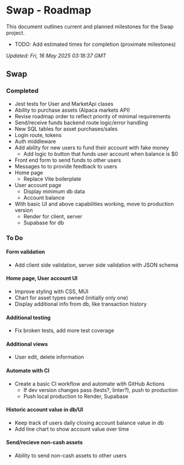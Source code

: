 # Swap - Roadmap

This document outlines current and planned milestones for the Swap project.
- TODO: Add estimated times for completion (proximate milestones)

*Updated: Fri, 16 May 2025 03:18:37 GMT*

## Swap

### Completed
- Jest tests for User and MarketApi clases
- Ability to purchase assets (Alpaca markets API)
- Revise roadmap order to reflect priority of minimal requirements
- Send/receive funds backend route logic/error handling
- New SQL tables for asset purchases/sales
- Login route, tokens
- Auth middleware
- Add ability for new users to fund their account with fake money
    - Add logic to button that funds user account when balance is $0
- Front end form to send funds to other users
- Messages to to provide feedback to users
- Home page
    - Replace Vite boilerplate
- User account page
    - Display minimum db data
    - Account balance
- With basic UI and above capabilities working, move to production version
    - Render for client, server
    - Supabase for db

### To Do

#### Form validation
- Add client side validation, server side validation with JSON schema

#### Home page, User account UI
- Improve styling with CSS, MUI
- Chart for asset types owned (initially only one)
- Display additional info from db, like transaction history

#### Additional testing
- Fix broken tests, add more test coverage

#### Additional views
- User edit, delete information

#### Automate with CI
- Create a basic CI workflow and automate with GitHub Actions
    - If dev version changes pass (tests?, linter?), push to production
    - Push local production to Render, Supabase

#### Historic account value in db/UI
- Keep track of users daily closing account balance value in db
- Add line chart to show account value over time

#### Send/recieve non-cash assets
- Ability to send non-cash assets to other users
